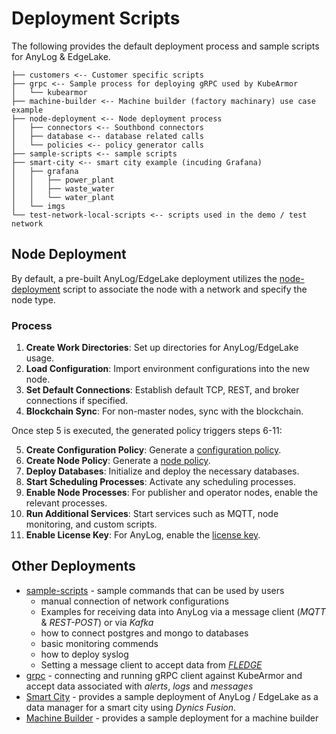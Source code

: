 # Deployment Scripts 

The following provides the default deployment process and sample scripts for AnyLog & EdgeLake.
```tree
├── customers <-- Customer specific scripts
├── grpc <-- Sample process for deploying gRPC used by KubeArmor
│   └── kubearmor
├── machine-builder <-- Machine builder (factory machinary) use case example 
├── node-deployment <-- Node deployment process  
│   ├── connectors <-- Southbond connectors 
│   ├── database <-- database related calls 
│   └── policies <-- policy generator calls 
├── sample-scripts <-- sample scripts 
├── smart-city <-- smart city example (incuding Grafana) 
│   ├── grafana
│   │   ├── power_plant
│   │   ├── waste_water
│   │   └── water_plant
│   └── imgs
└── test-network-local-scripts <-- scripts used in the demo / test network 
```

## Node Deployment

By default, a pre-built AnyLog/EdgeLake deployment utilizes the [node-deployment](node-deployment) script to associate 
the node with a network and specify the node type.


### Process 
1. **Create Work Directories**: Set up directories for AnyLog/EdgeLake usage.
2. **Load Configuration**: Import environment configurations into the new node.
3. **Set Default Connections**: Establish default TCP, REST, and broker connections if specified.
4. **Blockchain Sync**: For non-master nodes, sync with the blockchain.

Once step 5 is executed, the generated policy triggers steps 6-11:

5. **Create Configuration Policy**: Generate a [configuration policy](archive/config_policy.al).
6. **Create Node Policy**: Generate a [node policy](node-deployment/policies/create_node_policy.al).
7. **Deploy Databases**: Initialize and deploy the necessary databases.
8. **Start Scheduling Processes**: Activate any scheduling processes.
9. **Enable Node Processes**: For publisher and operator nodes, enable the relevant processes.
10. **Run Additional Services**: Start services such as MQTT, node monitoring, and custom scripts.
11. **Enable License Key**: For AnyLog, enable the [license key](https://anylog.co/download-anylog/).


## Other Deployments
* [sample-scripts](sample-scripts) - sample commands that can be used by users
  * manual connection of network configurations
  * Examples for receiving data into AnyLog via a message client (_MQTT_ & _REST-POST_) or via _Kafka_   
  * how to connect postgres and mongo to databases
  * basic monitoring commends
  * how to deploy syslog
  * Setting a message client to accept data from [_FLEDGE_](https://lfedge.org/projects/fledge/)
* [grpc](grpc) - connecting and running gRPC client against KubeArmor and accept data associated with _alerts_, _logs_ and _messages_
* [Smart City](smart-city) - provides a sample deployment of AnyLog / EdgeLake as a data manager for a smart city using 
_Dynics Fusion_. 
* [Machine Builder](machine-builder) - provides a sample deployment for a machine builder 
